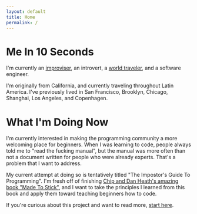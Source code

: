 ```yaml
---
layout: default
title: Home
permalink: /
---
```


# Me In 10 Seconds

I'm currently an [improviser](https://wgimprovschool.com/), an introvert, a [world traveler](https://nomadlist.com/@toomanyrichies), and a software engineer.

I'm originally from California, and currently traveling throughout Latin America.  I've previously lived in San Francisco, Brooklyn, Chicago, Shanghai, Los Angeles, and Copenhagen.

# What I'm Doing Now

I'm currently interested in making the programming community a more welcoming place for beginners.  When I was learning to code, people always told me to "read the fucking manual", but the manual was more often than not a document written for people who were already experts.  That's a problem that I want to address.

My current attempt at doing so is tentatively titled "The Impostor's Guide To Programming".  I'm fresh off of finishing [Chip and Dan Heath's amazing book "Made To Stick"](https://www.amazon.com/Made-Stick-Ideas-Survive-Others-ebook/dp/B000N2HCKQ/), and I want to take the principles I learned from this book and apply them toward teaching beginners how to code.

If you're curious about this project and want to read more, [start here](/start-here).


